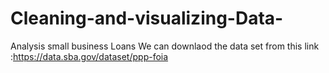 # Cleaning-and-visualizing-Data-
Analysis small business Loans 
We can downlaod the data set from this link :https://data.sba.gov/dataset/ppp-foia
